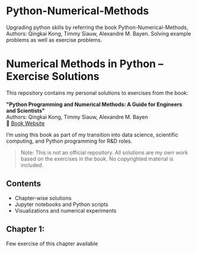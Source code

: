 # Python-Numerical-Methods
Upgrading python skills by referring the book Python-Numerical-Methods, Authors: Qingkai Kong, Timmy Siauw, Alexandre M. Bayen. Solving example problems as well as exercise problems.
# Numerical Methods in Python – Exercise Solutions

This repository contains my personal solutions to exercises from the book:

**"Python Programming and Numerical Methods: A Guide for Engineers and Scientists"**  
Authors: Qingkai Kong, Timmy Siauw, Alexandre M. Bayen  
📘 [Book Website](https://www.num-methods.com)

I’m using this book as part of my transition into data science, scientific computing, and Python programming for R&D roles.

> Note: This is not an official repository. All solutions are my own work based on the exercises in the book. No copyrighted material is included.

## Contents
- Chapter-wise solutions
- Jupyter notebooks and Python scripts
- Visualizations and numerical experiments


## Chapter 1: 
Few exercise of this chapter available
